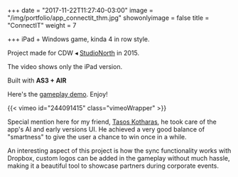 +++
date = "2017-11-22T11:27:40-03:00"
image = "/img/portfolio/app_connectit_thm.jpg"
showonlyimage = false
title = "ConnectIT"
weight = 7

+++
iPad + Windows game, kinda 4 in row style.

Project made for CDW ◂ [StudioNorth](http://www.studionorth.com "StudioNorth website") in 2015.  
<!--more-->

The video shows only the iPad version.

Built with **AS3 + AIR**

Here's the [gameplay demo](https://vimeo.com/243485570 "ConnectIT gameplay on Vimeo"). Enjoy!

{{< vimeo id="244091415" class="vimeoWrapper" >}}

Special mention here for my friend, [Tasos Kotharas](https://twitter.com/tasos_kotaras "Tasos Kotharas Twitter"), he took care of the app's AI and early versions UI. He achieved a very good balance of "smartness" to give the user a chance to win once in a while.

An interesting aspect of this project is how the sync functionality works with Dropbox, custom logos can be added in the gameplay without much hassle, making it a beautiful tool to showcase partners during corporate events.